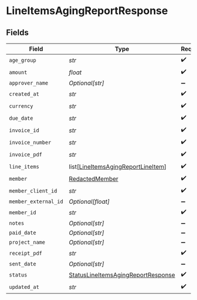 # LineItemsAgingReportResponse


## Fields

| Field                                                                                           | Type                                                                                            | Required                                                                                        | Description                                                                                     |
| ----------------------------------------------------------------------------------------------- | ----------------------------------------------------------------------------------------------- | ----------------------------------------------------------------------------------------------- | ----------------------------------------------------------------------------------------------- |
| `age_group`                                                                                     | *str*                                                                                           | :heavy_check_mark:                                                                              | N/A                                                                                             |
| `amount`                                                                                        | *float*                                                                                         | :heavy_check_mark:                                                                              | N/A                                                                                             |
| `approver_name`                                                                                 | *Optional[str]*                                                                                 | :heavy_minus_sign:                                                                              | N/A                                                                                             |
| `created_at`                                                                                    | *str*                                                                                           | :heavy_check_mark:                                                                              | N/A                                                                                             |
| `currency`                                                                                      | *str*                                                                                           | :heavy_check_mark:                                                                              | N/A                                                                                             |
| `due_date`                                                                                      | *str*                                                                                           | :heavy_check_mark:                                                                              | N/A                                                                                             |
| `invoice_id`                                                                                    | *str*                                                                                           | :heavy_check_mark:                                                                              | N/A                                                                                             |
| `invoice_number`                                                                                | *str*                                                                                           | :heavy_check_mark:                                                                              | N/A                                                                                             |
| `invoice_pdf`                                                                                   | *str*                                                                                           | :heavy_check_mark:                                                                              | N/A                                                                                             |
| `line_items`                                                                                    | list[[LineItemsAgingReportLineItem](../../models/shared/lineitemsagingreportlineitem.md)]       | :heavy_check_mark:                                                                              | N/A                                                                                             |
| `member`                                                                                        | [RedactedMember](../../models/shared/redactedmember.md)                                         | :heavy_check_mark:                                                                              | N/A                                                                                             |
| `member_client_id`                                                                              | *str*                                                                                           | :heavy_check_mark:                                                                              | N/A                                                                                             |
| `member_external_id`                                                                            | *Optional[float]*                                                                               | :heavy_minus_sign:                                                                              | N/A                                                                                             |
| `member_id`                                                                                     | *str*                                                                                           | :heavy_check_mark:                                                                              | N/A                                                                                             |
| `notes`                                                                                         | *Optional[str]*                                                                                 | :heavy_minus_sign:                                                                              | N/A                                                                                             |
| `paid_date`                                                                                     | *Optional[str]*                                                                                 | :heavy_minus_sign:                                                                              | N/A                                                                                             |
| `project_name`                                                                                  | *Optional[str]*                                                                                 | :heavy_minus_sign:                                                                              | N/A                                                                                             |
| `receipt_pdf`                                                                                   | *str*                                                                                           | :heavy_check_mark:                                                                              | N/A                                                                                             |
| `sent_date`                                                                                     | *Optional[str]*                                                                                 | :heavy_minus_sign:                                                                              | N/A                                                                                             |
| `status`                                                                                        | [StatusLineItemsAgingReportResponse](../../models/shared/statuslineitemsagingreportresponse.md) | :heavy_check_mark:                                                                              | N/A                                                                                             |
| `updated_at`                                                                                    | *str*                                                                                           | :heavy_check_mark:                                                                              | N/A                                                                                             |